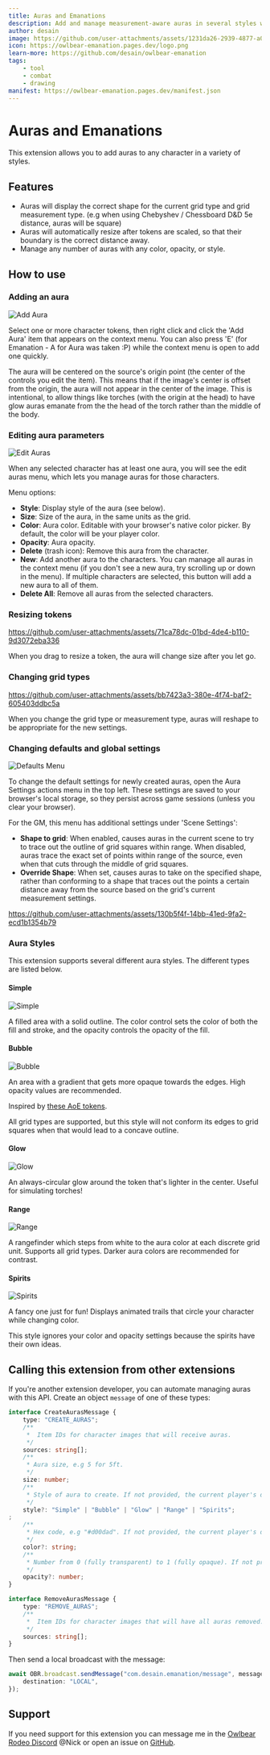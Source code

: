 ```yaml
---
title: Auras and Emanations
description: Add and manage measurement-aware auras in several styles with any character.
author: desain
image: https://github.com/user-attachments/assets/1231da26-2939-4877-a023-3444ed2018b7
icon: https://owlbear-emanation.pages.dev/logo.png
learn-more: https://github.com/desain/owlbear-emanation
tags:
    - tool
    - combat
    - drawing
manifest: https://owlbear-emanation.pages.dev/manifest.json
---
```


# Auras and Emanations

This extension allows you to add auras to any character in a variety of styles.

## Features

-   Auras will display the correct shape for the current grid type and grid measurement type. (e.g when using Chebyshev / Chessboard D&D 5e distance, auras will be square)
-   Auras will automatically resize after tokens are scaled, so that their boundary is the correct distance away.
-   Manage any number of auras with any color, opacity, or style.

## How to use

### Adding an aura

![Add Aura](https://github.com/user-attachments/assets/ba002d01-ed73-4d9c-8445-d5269b0fc6d5)

Select one or more character tokens, then right click and click the 'Add Aura' item that appears on the context menu. You can also press 'E' (for Emanation - A for Aura was taken :P) while the context menu is open to add one quickly.

The aura will be centered on the source's origin point (the center of the controls you edit the item). This means that if the image's center is offset from the origin, the aura will not appear in the center of the image. This is intentional, to allow things like torches (with the origin at the head) to have glow auras emanate from the the head of the torch rather than the middle of the body.

### Editing aura parameters

![Edit Auras](https://github.com/user-attachments/assets/bf696d4f-e605-4792-a4de-30b78a6f9eae)

When any selected character has at least one aura, you will see the edit auras menu, which lets you manage auras for those characters.

Menu options:

-   **Style**: Display style of the aura (see below).
-   **Size**: Size of the aura, in the same units as the grid.
-   **Color**: Aura color. Editable with your browser's native color picker. By default, the color will be your player color.
-   **Opacity**: Aura opacity.
-   **Delete** (trash icon): Remove this aura from the character.
-   **New**: Add another aura to the characters. You can manage all auras in the context menu (if you don't see a new aura, try scrolling up or down in the menu). If multiple characters are selected, this button will add a new aura to all of them.
-   **Delete All**: Remove all auras from the selected characters.

### Resizing tokens

https://github.com/user-attachments/assets/71ca78dc-01bd-4de4-b110-9d3072eba336

When you drag to resize a token, the aura will change size after you let go.

### Changing grid types

https://github.com/user-attachments/assets/bb7423a3-380e-4f74-baf2-605403ddbc5a

When you change the grid type or measurement type, auras will reshape to be appropriate for the new settings.

### Changing defaults and global settings

![Defaults Menu](https://github.com/user-attachments/assets/648f7dde-35d9-4f95-8d50-c74c463ae5e7)

To change the default settings for newly created auras, open the Aura Settings actions menu in the top left. These settings are saved to your browser's local storage, so they persist across game sessions (unless you clear your browser).

For the GM, this menu has additional settings under 'Scene Settings':

-   **Shape to grid**: When enabled, causes auras in the current scene to try to trace out the outline of grid squares within range. When disabled, auras trace the exact set of points within range of the source, even when that cuts through the middle of grid squares.
-   **Override Shape**: When set, causes auras to take on the specified shape, rather than conforming to a shape that traces out the points a certain distance away from the source based on the grid's current measurement settings.

https://github.com/user-attachments/assets/130b5f4f-14bb-41ed-9fa2-ecd1b1354b79

### Aura Styles

This extension supports several different aura styles. The different types are listed below.

#### Simple

![Simple](https://github.com/user-attachments/assets/2345b74a-3129-4639-9f79-bdffa8b90a63)

A filled area with a solid outline. The color control sets the color of both the fill and stroke, and the opacity controls the opacity of the fill.

#### Bubble

![Bubble](https://github.com/user-attachments/assets/dc0f640a-3eae-4e3b-8926-6f5f6e13fdf5)

An area with a gradient that gets more opaque towards the edges. High opacity values are recommended.

Inspired by [these AoE tokens](https://drive.google.com/drive/folders/16EoOnBMzu2oerC98bZ3HdF4nfk9Fpw_5).

All grid types are supported, but this style will not conform its edges to grid squares when that would lead to a concave outline.

#### Glow

![Glow](https://github.com/user-attachments/assets/78afaee3-1adc-4bfe-b357-3a04a214bf4c)

An always-circular glow around the token that's lighter in the center. Useful for simulating torches!

#### Range

![Range](https://github.com/user-attachments/assets/1be43d2d-2553-43f2-a3eb-c4dc1811137a)

A rangefinder which steps from white to the aura color at each discrete grid unit. Supports all grid types. Darker aura colors are recommended for contrast.

#### Spirits

![Spirits](https://github.com/user-attachments/assets/88667f53-2a44-46a2-81b4-5dd4dd9326ed)

A fancy one just for fun! Displays animated trails that circle your character while changing color.

This style ignores your color and opacity settings because the spirits have their own ideas.

## Calling this extension from other extensions

If you're another extension developer, you can automate managing auras with this API. Create an object `message` of one of these types:

```typescript
interface CreateAurasMessage {
    type: "CREATE_AURAS";
    /**
     *  Item IDs for character images that will receive auras.
     */
    sources: string[];
    /**
     * Aura size, e.g 5 for 5ft.
     */
    size: number;
    /**
     * Style of aura to create. If not provided, the current player's default style will be used.
     */
    style?: "Simple" | "Bubble" | "Glow" | "Range" | "Spirits";
;
    /**
     * Hex code, e.g "#d00dad". If not provided, the current player's default color will be used.
     */
    color?: string;
    /**
     * Number from 0 (fully transparent) to 1 (fully opaque). If not provided, the current player's default opacity will be used.
     */
    opacity?: number;
}

interface RemoveAurasMessage {
    type: "REMOVE_AURAS";
    /**
     *  Item IDs for character images that will have all auras removed.
     */
    sources: string[];
}
```

Then send a local broadcast with the message:

```typescript
await OBR.broadcast.sendMessage("com.desain.emanation/message", message, {
    destination: "LOCAL",
});
```

## Support

If you need support for this extension you can message me in the [Owlbear Rodeo Discord](https://discord.com/invite/u5RYMkV98s) @Nick or open an issue on [GitHub](https://github.com/desain/owlbear-emanation/issues).

